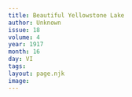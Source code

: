 ```yaml
---
title: Beautiful Yellowstone Lake
author: Unknown
issue: 18
volume: 4
year: 1917
month: 16
day: VI
tags:
layout: page.njk
image:
---
```





